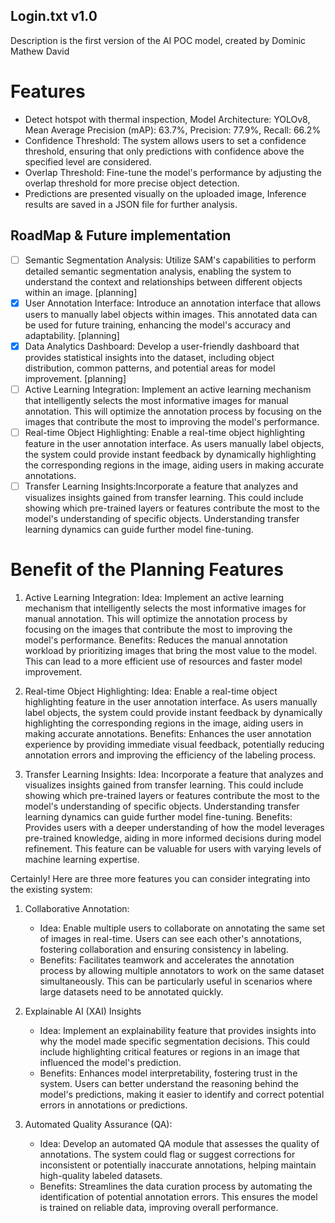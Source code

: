## Login.txt v1.0

Description is the first version of the AI POC model, created by Dominic Mathew David

# Features
- Detect hotspot with thermal inspection, Model Architecture: YOLOv8, Mean Average Precision (mAP): 63.7%, Precision: 77.9%, Recall: 66.2%
- Confidence Threshold: The system allows users to set a confidence threshold, ensuring that only predictions with confidence above the specified level are considered.
- Overlap Threshold: Fine-tune the model's performance by adjusting the overlap threshold for more precise object detection.
- Predictions are presented visually on the uploaded image, Inference results are saved in a JSON file for further analysis.

## RoadMap & Future implementation
- [ ] Semantic Segmentation Analysis: Utilize SAM's capabilities to perform detailed semantic segmentation analysis, enabling the system to understand the context and relationships between different objects within an image. [planning]
- [x] User Annotation Interface: Introduce an annotation interface that allows users to manually label objects within images. This annotated data can be used for future training, enhancing the model's accuracy and adaptability. [planning]
- [x] Data Analytics Dashboard: Develop a user-friendly dashboard that provides statistical insights into the dataset, including object distribution, common patterns, and potential areas for model improvement. [planning]
- [ ] Active Learning Integration: Implement an active learning mechanism that intelligently selects the most informative images for manual annotation. This will optimize the annotation process by focusing on the images that contribute the most to improving the model's performance.
- [ ] Real-time Object Highlighting: Enable a real-time object highlighting feature in the user annotation interface. As users manually label objects, the system could provide instant feedback by dynamically highlighting the corresponding regions in the image, aiding users in making accurate annotations.
- [ ] Transfer Learning Insights:Incorporate a feature that analyzes and visualizes insights gained from transfer learning. This could include showing which pre-trained layers or features contribute the most to the model's understanding of specific objects. Understanding transfer learning dynamics can guide further model fine-tuning.

# Benefit of the Planning Features
1. Active Learning Integration:
Idea: Implement an active learning mechanism that intelligently selects the most informative images for manual annotation. This will optimize the annotation process by focusing on the images that contribute the most to improving the model's performance.
Benefits: Reduces the manual annotation workload by prioritizing images that bring the most value to the model. This can lead to a more efficient use of resources and faster model improvement.

2. Real-time Object Highlighting:
Idea: Enable a real-time object highlighting feature in the user annotation interface. As users manually label objects, the system could provide instant feedback by dynamically highlighting the corresponding regions in the image, aiding users in making accurate annotations.
Benefits: Enhances the user annotation experience by providing immediate visual feedback, potentially reducing annotation errors and improving the efficiency of the labeling process.

3. Transfer Learning Insights:
Idea: Incorporate a feature that analyzes and visualizes insights gained from transfer learning. This could include showing which pre-trained layers or features contribute the most to the model's understanding of specific objects. Understanding transfer learning dynamics can guide further model fine-tuning.
Benefits: Provides users with a deeper understanding of how the model leverages pre-trained knowledge, aiding in more informed decisions during model refinement. This feature can be valuable for users with varying levels of machine learning expertise.

Certainly! Here are three more features you can consider integrating into the existing system:

1. Collaborative Annotation:
   - Idea: Enable multiple users to collaborate on annotating the same set of images in real-time. Users can see each other's annotations, fostering collaboration and ensuring consistency in labeling.
   - Benefits: Facilitates teamwork and accelerates the annotation process by allowing multiple annotators to work on the same dataset simultaneously. This can be particularly useful in scenarios where large datasets need to be annotated quickly.

2. Explainable AI (XAI) Insights
   - Idea: Implement an explainability feature that provides insights into why the model made specific segmentation decisions. This could include highlighting critical features or regions in an image that influenced the model's prediction.
   - Benefits: Enhances model interpretability, fostering trust in the system. Users can better understand the reasoning behind the model's predictions, making it easier to identify and correct potential errors in annotations or predictions.

3. Automated Quality Assurance (QA):
   - Idea: Develop an automated QA module that assesses the quality of annotations. The system could flag or suggest corrections for inconsistent or potentially inaccurate annotations, helping maintain high-quality labeled datasets.
   - Benefits: Streamlines the data curation process by automating the identification of potential annotation errors. This ensures the model is trained on reliable data, improving overall performance.
